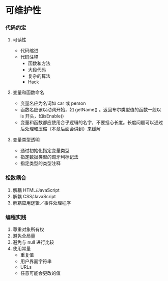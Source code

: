 # 可维护性

### 代码约定
1. 可读性
   * 代码缩进    
   * 代码注释
        * 函数和方法
        * 大段代码
        * 复杂的算法
        *  Hack

2. 变量和函数命名
    * 变量名应为名词如 car 或 person
    * 函数名应该以动词开始，如 getName() 。返回布尔类型值的函数一般以 is 开头，如isEnable() 
    * 变量和函数都应使用合乎逻辑的名字，不要担心长度。长度问题可以通过后处理和压缩（本章后面会讲到）来缓解
  
3. 变量类型透明
    * 通过初始化指定变量类型
    * 指定数据类型的匈牙利标记法
    * 指定类型的类型注释
  
### 松散耦合
1. 解耦 HTML/JavaScript
2. 解耦 CSS/JavaScript
3. 解耦应用逻辑／事件处理程序
   
### 编程实践
1. 尊重对象所有权
2. 避免全局量
3. 避免与 null 进行比较
4. 使用常量
   * 重复值
   * 用户界面字符串
   * URLs
   * 任意可能会更改的值